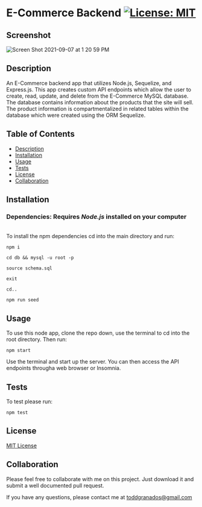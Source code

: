 # E-Commerce Backend [![License: MIT](https://img.shields.io/badge/License-MIT-yellow.svg)](https://opensource.org/licenses/MIT)

## Screenshot

![Screen Shot 2021-09-07 at 1 20 59 PM](https://user-images.githubusercontent.com/85806673/132385681-83156a1a-1b94-4ad9-aab8-c486ed666152.jpg)


## Description

An E-Commerce backend app that utilizes Node.js, Sequelize, and Express.js. This app creates custom API endpoints which allow the user to create, read, update, and delete from the E-Commerce MySQL database. The database contains information about the products that the site will sell. The product information is compartmentalized in related tables within the database which were created using the ORM Sequelize.

## Table of Contents

- [Description](#Description)
- [Installation](#Installation)
- [Usage](#Usage)
- [Tests](#Tests)
- [License](#License)
- [Collaboration](#Collaboration)

## Installation

### Dependencies: **Requires** **_Node.js_** installed on your computer

\
To install the npm dependencies cd into the main directory and run:

```
npm i

cd db && mysql -u root -p

source schema.sql

exit

cd..

npm run seed
```

## Usage





To use this node app, clone the repo down, use the terminal to cd into the root directory. Then run:

```
npm start
```

Use the terminal and start up the server. You can then access the API endpoints througha web browser or Insomnia.

## Tests

To test please run:

```
npm test
```

## License

[MIT License](https://opensource.org/licenses/MIT)

## Collaboration

Please feel free to collaborate with me on this project. Just download it and submit a well documented pull request.

If you have any questions, please contact me at toddgranados@gmail.com
